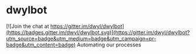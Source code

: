 # dwylbot

[![Join the chat at https://gitter.im/dwyl/dwylbot](https://badges.gitter.im/dwyl/dwylbot.svg)](https://gitter.im/dwyl/dwylbot?utm_source=badge&utm_medium=badge&utm_campaign=pr-badge&utm_content=badge)
Automating our processes
